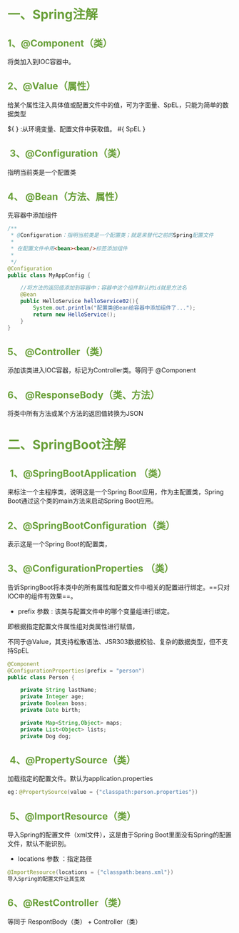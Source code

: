 # <font color=#689F38>一、Spring注解</font>

## <font color=#689F38> 1、@Component（类）</font>

将类加入到IOC容器中。

## <font color=#689F38> 2、@Value（属性）</font>

给某个属性注入具体值或配置文件中的值，可为字面量、SpEL，只能为简单的数据类型

${ } :从环境变量、配置文件中获取值。 #{ SpEL } 

## <font color=#689F38> 3、@Configuration（类）</font>

指明当前类是一个配置类

## <font color=#689F38>4、 @Bean（方法、属性）</font>

先容器中添加组件

```java
/**
 * @Configuration：指明当前类是一个配置类；就是来替代之前的Spring配置文件
 *
 * 在配置文件中用<bean><bean/>标签添加组件
 *
 */
@Configuration
public class MyAppConfig {

    //将方法的返回值添加到容器中；容器中这个组件默认的id就是方法名
    @Bean
    public HelloService helloService02(){
        System.out.println("配置类@Bean给容器中添加组件了...");
        return new HelloService();
    }
}
```

## <font color=#689F38>5、 @Controller（类）</font>

添加该类进入IOC容器，标记为Controller类。等同于 @Component

## <font color=#689F38>6、 @ResponseBody（类、方法）</font>

将类中所有方法或某个方法的返回值转换为JSON



# <font color=#689F38>二、SpringBoot注解</font>

## <font color=#689F38> 1、@SpringBootApplication （类）</font>

来标注一个主程序类，说明这是一个Spring Boot应用，作为主配置类，Spring Boot通过这个类的main方法来启动Spring Boot应用。

## <font color=#689F38> 2、@SpringBootConfiguration（类） </font>

表示这是一个Spring Boot的配置类，

## <font color=#689F38> 3、@ConfigurationProperties （类）</font>

告诉SpringBoot将本类中的所有属性和配置文件中相关的配置进行绑定。==只对IOC中的组件有效果==。

- prefix 参数 : 该类与配置文件中的哪个变量组进行绑定。

即根据指定配置文件属性组对类属性进行赋值，

不同于@Value，其支持松散语法、JSR303数据校验、复杂的数据类型，但不支持SpEL



```java
@Component
@ConfigurationProperties(prefix = "person")
public class Person {

    private String lastName;
    private Integer age;
    private Boolean boss;
    private Date birth;

    private Map<String,Object> maps;
    private List<Object> lists;
    private Dog dog;

```

## <font color=#689F38> 4、@PropertySource（类）</font>

加载指定的配置文件。默认为application.properties

```java 
eg：@PropertySource(value = {"classpath:person.properties"})
```

## <font color=#689F38> 5、@ImportResource（类）</font>

导入Spring的配置文件（xml文件），这是由于Spring Boot里面没有Spring的配置文件，默认不能识别。

- locations 参数 ：指定路径

```java
@ImportResource(locations = {"classpath:beans.xml"})
导入Spring的配置文件让其生效
```

## <font color=#689F38>6、@RestController（类）</font>

等同于 RespontBody（类） + Controller（类）

## <font color=#689F38></font>

## <font color=#689F38></font>

## <font color=#689F38></font>